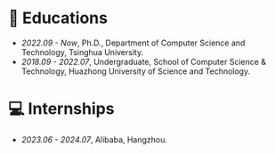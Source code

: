 
# 📖 Educations
- *2022.09 - Now*, Ph.D., Department of Computer Science and Technology, Tsinghua University.
- *2018.09 - 2022.07*, Undergraduate, School of Computer Science & Technology, Huazhong University of Science and Technology.

<!-- # 💬 Invited Talks
- *2022.02*, Hosted MLNLP seminar \| [\[Video\]](https://www.bilibili.com/video/BV1wF411x7qh)
- *2021.06*, Audio & Speech Synthesis, Huawei internal talk
- *2021.03*, Non-autoregressive Speech Synthesis, PaperWeekly & biendata \| [\[video\]](https://www.bilibili.com/video/BV1uf4y1t7Hr/)
- *2020.12*, Non-autoregressive Speech Synthesis, Huawei Noah's Ark Lab internal talk -->

# 💻 Internships
- *2023.06 - 2024.07*, Alibaba, Hangzhou.

